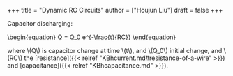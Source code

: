 +++
title = "Dynamic RC Circuits"
author = ["Houjun Liu"]
draft = false
+++

Capacitor discharging:

\begin{equation}
Q = Q\_0 e^{-\frac{t}{RC}}
\end{equation}

where \\(Q\\) is capacitor change at time \\(t\\), and \\(Q\_0\\) initial change, and \\(RC\\) the [resistance]({{< relref "KBhcurrent.md#resistance-of-a-wire" >}}) and [capacitance]({{< relref "KBhcapacitance.md" >}}).
